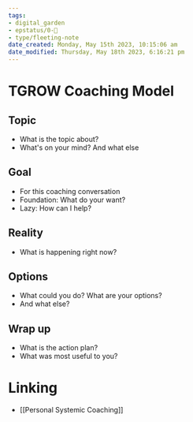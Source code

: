 ```yaml
---
tags: 
- digital_garden
- epstatus/0-🌰
- type/fleeting-note
date_created: Monday, May 15th 2023, 10:15:06 am
date_modified: Thursday, May 18th 2023, 6:16:21 pm
---
```

# TGROW Coaching Model
## Topic
+ What is the topic about?
+ What's on your mind? And what else
## Goal
+ For this coaching conversation
+ Foundation: What do your want? 
+ Lazy: How can I help?
## Reality
+ What is happening right now?
## Options
+ What could you do? What are your options? 
+ And what else?
## Wrap up
+ What is the action plan?
+ What was most useful to you?

# Linking
+ [[Personal Systemic Coaching]]


